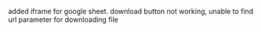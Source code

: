 added iframe for google sheet. download button not working, unable to find url parameter for downloading file
